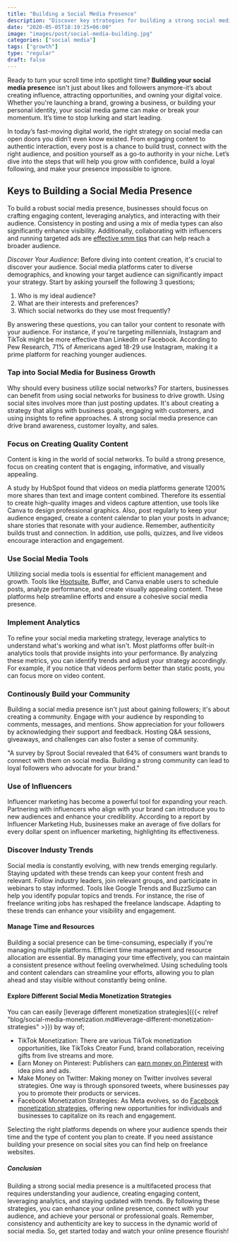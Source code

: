 ```yaml
---
title: "Building a Social Media Presence"
description: "Discover key strategies for building a strong social media presence. Boost your brand, connect with your audience, and grow engagement across platforms."
date: "2020-05-05T18:19:25+06:00"
image: "images/post/social-media-building.jpg"
categories: ["social media"]
tags: ["growth"]
type: "regular"
draft: false
---
```


Ready to turn your scroll time into spotlight time? **Building your social media presenc**e isn't just about likes and followers anymore-it’s about creating influence, attracting opportunities, and owning your digital voice. Whether you're launching a brand, growing a business, or building your personal identity, your social media game can make or break your momentum. It’s time to stop lurking and start leading.

In today’s fast-moving digital world, the right strategy on social media can open doors you didn’t even know existed. From engaging content to authentic interaction, every post is a chance to build trust, connect with the right audience, and position yourself as a go-to authority in your niche. Let’s dive into the steps that will help you grow with confidence, build a loyal following, and make your presence impossible to ignore.

## Keys to Building a Social Media Presence

To build a robust social media presence, businesses should focus on crafting engaging content, leveraging analytics, and interacting with their audience. Consistency in posting and using a mix of media types can also significantly enhance visibility. Additionally, collaborating with influencers and running targeted ads are [effective smm tips](/blog/social-media-marketing-tips/) that can help reach a broader audience.

_Discover Your Audience_: Before diving into content creation, it's crucial to discover your audience. Social media platforms cater to diverse demographics, and knowing your target audience can significantly impact your strategy. Start by asking yourself the following 3 questions;

1. Who is my ideal audience?
2. What are their interests and preferences?
3. Which social networks do they use most frequently?

By answering these questions, you can tailor your content to resonate with your audience. For instance, if you're targeting millennials, Instagram and TikTok might be more effective than LinkedIn or Facebook. According to Pew Research, 71% of Americans aged 18-29 use Instagram, making it a prime platform for reaching younger audiences.

### Tap into Social Media for Business Growth

Why should every business utilize social networks? For starters, businesses can benefit from using social networks for business to drive growth. Using social sites involves more than just posting updates. It's about creating a strategy that aligns with business goals, engaging with customers, and using insights to refine approaches. A strong social media presence can drive brand awareness, customer loyalty, and sales.

### Focus on Creating Quality Content

Content is king in the world of social networks. To build a strong presence, focus on creating content that is engaging, informative, and visually appealing.

A study by HubSpot found that videos on media platforms generate 1200% more shares than text and image content combined. Therefore its essential to create high-quality images and videos capture attention, use tools like Canva to design professional graphics. Also, post regularly to keep your audience engaged, create a content calendar to plan your posts in advance; share stories that resonate with your audience. Remember, authenticity builds trust and connection. In addition, use polls, quizzes, and live videos encourage interaction and engagement.

### Use Social Media Tools

Utilizing social media tools is essential for efficient management and growth. Tools like [Hootsuite](https://www.hootsuite.com), Buffer, and Canva enable users to schedule posts, analyze performance, and create visually appealing content. These platforms help streamline efforts and ensure a cohesive social media presence.

### Implement Analytics

To refine your social media marketing strategy, leverage analytics to understand what's working and what isn't. Most platforms offer built-in analytics tools that provide insights into your performance. By analyzing these metrics, you can identify trends and adjust your strategy accordingly. For example, if you notice that videos perform better than static posts, you can focus more on video content.

### Continously Build your Community

Building a social media presence isn't just about gaining followers; it's about creating a community. Engage with your audience by responding to comments, messages, and mentions. Show appreciation for your followers by acknowledging their support and feedback. Hosting Q&A sessions, giveaways, and challenges can also foster a sense of community.

"A survey by Sprout Social revealed that 64% of consumers want brands to connect with them on social media. Building a strong community can lead to loyal followers who advocate for your brand."

### Use of Influencers

Influencer marketing has become a powerful tool for expanding your reach. Partnering with influencers who align with your brand can introduce you to new audiences and enhance your credibility. According to a report by Influencer Marketing Hub, businesses make an average of five dollars for every dollar spent on influencer marketing, highlighting its effectiveness.

### Discover Industy Trends

Social media is constantly evolving, with new trends emerging regularly. Staying updated with these trends can keep your content fresh and relevant. Follow industry leaders, join relevant groups, and participate in webinars to stay informed. Tools like Google Trends and BuzzSumo can help you identify popular topics and trends. For instance, the rise of freelance writing jobs has reshaped the freelance landscape. Adapting to these trends can enhance your visibility and engagement.

#### Manage Time and Resources

Building a social presence can be time-consuming, especially if you're managing multiple platforms. Efficient time management and resource allocation are essential. By managing your time effectively, you can maintain a consistent presence without feeling overwhelmed. Using scheduling tools and content calendars can streamline your efforts, allowing you to plan ahead and stay visible without constantly being online.

#### Explore Different Social Media Monetization Strategies

You can can easily [leverage different monetization strategies]({{< relref "blog/social-media-monetization.md#leverage-different-monetization-strategies" >}}) by way of;

- TikTok Monetization: There are various TikTok monetization opportunities, like TikToks Creator Fund, brand collaboration, receiving gifts from live streams and more.
- Earn Money on Pinterest: Publishers can [earn money on Pinterest](/blog/make-money-on-pinterest/) with idea pins and ads.
- Make Money on Twitter: Making money on Twitter involves several strategies. One way is through sponsored tweets, where businesses pay you to promote their products or services.
- Facebook Monetization Strategies: As Meta evolves, so do [Facebook monetization strategies](/blog/facebook-monetization/), offering new opportunities for individuals and businesses to capitalize on its reach and engagement.

Selecting the right platforms depends on where your audience spends their time and the type of content you plan to create. If you need assistance building your presence on social sites you can find help on freelance websites.

##### Conclusion

Building a strong social media presence is a multifaceted process that requires understanding your audience, creating engaging content, leveraging analytics, and staying updated with trends. By following these strategies, you can enhance your online presence, connect with your audience, and achieve your personal or professional goals. Remember, consistency and authenticity are key to success in the dynamic world of social media. So, get started today and watch your online presence flourish!
